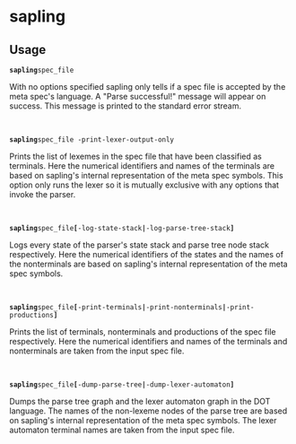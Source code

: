 # sapling

## Usage

**`sapling`**`spec_file`

With no options specified sapling only tells if a spec file is accepted by the
meta spec's language. A "Parse successful!" message will appear on success.
This message is printed to the standard error stream.

<br>

**`sapling`**`spec_file -print-lexer-output-only`

Prints the list of lexemes in the spec file that have been classified as
terminals. Here the numerical identifiers and names of the terminals are based
on sapling's internal representation of the meta spec symbols. This option only
runs the lexer so it is mutually exclusive with any options that invoke the
parser.

<br>

**`sapling`**`spec_file`**`[`**`-log-state-stack`**`|`**`-log-parse-tree-stack`**`]`**

Logs every state of the parser's state stack and parse tree node stack
respectively. Here the numerical identifiers of the states and the names of the nonterminals are based on sapling's internal representation of the meta spec
symbols.

<br>

**`sapling`**`spec_file`**`[`**`-print-terminals`**`|`**`-print-nonterminals`**`|`**`-print-productions`**`]`**

Prints the list of terminals, nonterminals and productions of the spec file
respectively. Here the numerical identifiers and names of the terminals and
nonterminals are taken from the input spec file.

<br>

**`sapling`**`spec_file`**`[`**`-dump-parse-tree`**`|`**`-dump-lexer-automaton`**`]`**

Dumps the parse tree graph and the lexer automaton graph in the DOT language.
The names of the non-lexeme nodes of the parse tree are based on sapling's
internal representation of the meta spec symbols. The lexer automaton terminal
names are taken from the input spec file.
